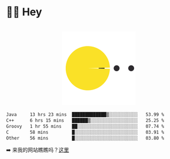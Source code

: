 
# 👋🏻 Hey
<div align="center">
	<br>
	<img src="https://raw.githubusercontent.com/Aniket965/Aniket965/master/pacman.svg?sanitize=true" width="200" height="200">
	<br>
</div>

<!--START_SECTION:waka-->
```text
Java     13 hrs 23 mins  █████████████▒░░░░░░░░░░░   53.99 % 
C++      6 hrs 15 mins   ██████▒░░░░░░░░░░░░░░░░░░   25.25 % 
Groovy   1 hr 55 mins    ██░░░░░░░░░░░░░░░░░░░░░░░   07.74 % 
C        58 mins         █░░░░░░░░░░░░░░░░░░░░░░░░   03.91 % 
Other    56 mins         █░░░░░░░░░░░░░░░░░░░░░░░░   03.80 % 
```
<!--END_SECTION:waka-->

 ➡️  来我的网站瞧瞧吗？[这里](https://www.shaolongfei.com)
